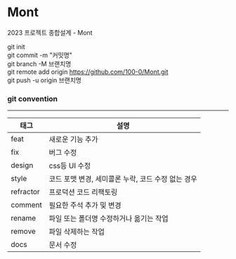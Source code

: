 # Mont
2023 프로젝트 종합설계 - Mont

git init<br>
git commit -m "커밋명"<br>
git branch -M 브랜치명<br>
git remote add origin https://github.com/100-0/Mont.git<br>
git push -u origin 브랜치명<br>

### git convention
----
|태그|설명|
|------|---|
|feat|새로운 기능 추가|
|fix|버그 수정|
|design|css등 UI 수정|
|style|코드 포맷 변경, 세미콜론 누락, 코드 수정 없는 경우|
|refractor|프로덕션 코드 리팩토링|
|comment|필요한 주석 추가 및 변경|
|rename|파일 또는 폴더명 수정하거나 옮기는 작업|
|remove|파일 삭제하는 작업|
|docs|문서 수정|
